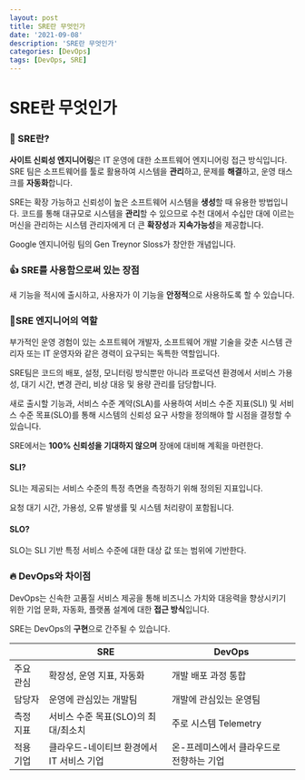 ```yaml
---
layout: post
title: SRE란 무엇인가
date: '2021-09-08'
description: 'SRE란 무엇인가'
categories: [DevOps]
tags: [DevOps, SRE]
---
```

# SRE란 무엇인가

### 📌 SRE란?

**사이트 신뢰성 엔지니어링**은 IT 운영에 대한 소프트웨어 엔지니어링 접근 방식입니다. SRE 팀은 소프트웨어를 툴로 활용하여 시스템을 **관리**하고, 문제를 **해결**하고, 운영 태스크를 **자동화**합니다.

SRE는 확장 가능하고 신뢰성이 높은 소프트웨어 시스템을 **생성**할 때 유용한 방법입니다. 코드를 통해 대규모로 시스템을 **관리**할 수 있으므로 수천 대에서 수십만 대에 이르는 머신을 관리하는 시스템 관리자에게 더 큰 **확장성**과 **지속가능성**을 제공합니다.

Google 엔지니어링 팀의 Gen Treynor Sloss가 창안한 개념입니다.



### 👍 SRE를 사용함으로써 있는 장점

새 기능을 적시에 출시하고, 사용자가 이 기능을 **안정적**으로 사용하도록 할 수 있습니다.



### 🥼SRE 엔지니어의 역할

부가적인 운영 경험이 있는 소프트웨어 개발자, 소프트웨어 개발 기술을 갖춘 시스템 관리자 또는 IT 운영자와 같은 경력이 요구되는 독특한 역할입니다.

SRE팀은 코드의 배포, 설정, 모니터링 방식뿐만 아니라 프로덕션 환경에서 서비스 가용성, 대기 시간, 변경 관리, 비상 대응 및 용량 관리를 담당합니다.

새로 출시할 기능과, 서비스 수준 계약(SLA)를 사용하여 서비스 수준 지표(SLI) 및 서비스 수준 목표(SLO)를 통해 시스템의 신뢰성 요구 사항을 정의해야 할 시점을 결정할 수 있습니다.

SRE에서는 **100% 신뢰성을 기대하지 않으며** 장애에 대비해 계획을 마련한다.



#### SLI?

SLI는 제공되는 서비스 수준의 특정 측면을 측정하기 위해 정의된 지표입니다.

요청 대기 시간, 가용성, 오류 발생률 및 시스템 처리량이 포함됩니다.

#### SLO?

SLO는 SLI 기반 특정 서비스 수준에 대한 대상 값 또는 범위에 기반한다.







### 🔥 DevOps와 차이점

DevOps는 신속한 고품질 서비스 제공을 통해 비즈니스 가치와 대응력을 향상시키기 위한 기업 문화, 자동화, 플랫폼 설계에 대한 **접근 방식**입니다.

SRE는 DevOps의 **구현**으로 간주될 수 있습니다.



|           | SRE                                       | DevOps                                   |
| --------- | ----------------------------------------- | ---------------------------------------- |
| 주요 관심 | 확장성, 운영 지표, 자동화                 | 개발 배포 과정 통합                      |
| 담당자    | 운영에 관심있는 개발팀                    | 개발에 관심있는 운영팀                   |
| 측정 지표 | 서비스 수준 목표(SLO)의 최대/최소치       | 주로 시스템 Telemetry                    |
| 적용 기업 | 클라우드-네이티브 환경에서 IT 서비스 기업 | 온-프레미스에서 클라우드로 전향하는 기업 |
